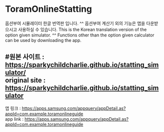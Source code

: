 # ToramOnlineStatting
옵션부여 시뮬레이터 한글 번역판 입니다. ^^ 옵션부여 계산기 외의 기능은 앱을 다운받으시고 사용하실 수 있습니다.
This is the Korean translation version of the option given simulator. ^^ Functions other than the option given calculator can be used by downloading the app.

#원본 사이트 : <https://sparkychildcharlie.github.io/statting_simulator/><br/>
original site : https://sparkychildcharlie.github.io/statting_simulator
------------------------------------------------------------------------

앱 링크 : https://apps.samsung.com/appquery/appDetail.as?appId=com.example.toramonlineguide<br/>
app link : https://apps.samsung.com/appquery/appDetail.as?appId=com.example.toramonlineguide

